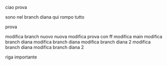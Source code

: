 ciao prova

sono nel branch diana qui rompo tutto

prova

modifica branch nuovo
nuova modifica
prova con ff
modifica main
modifica branch diana
modifica branch diana
modifica branch diana 2
modifica branch diana
modifica branch diana 2



riga importante
